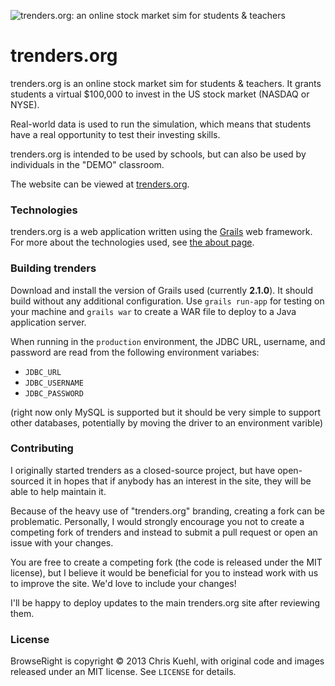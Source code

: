 ![trenders.org: an online stock market sim for students &amp; teachers](https://raw.github.com/chriskuehl/trenders.org/master/dev/images/trenders%20logos%20and%20images/trenders-logo-big.png)

trenders.org
============

trenders.org is an online stock market sim for students &amp; teachers. It grants students a virtual $100,000 to
invest in the US stock market (NASDAQ or NYSE).

Real-world data is used to run the simulation, which means that students have a real opportunity to test their
investing skills.

trenders.org is intended to be used by schools, but can also be used by individuals in the "DEMO" classroom.

The website can be viewed at [trenders.org](http://trenders.org/).

### Technologies
trenders.org is a web application written using the [Grails](http://grails.org/) web framework. For more about the
technologies used, see [the about page](http://trenders.org/about).

### Building trenders
Download and install the version of Grails used (currently **2.1.0**). It should build without any
additional configuration. Use `grails run-app` for testing on your machine and `grails war` to create a WAR file to
deploy to a Java application server.

When running in the `production` environment, the JDBC URL, username, and password are read from the following
environment variabes:

* `JDBC_URL`
* `JDBC_USERNAME`
* `JDBC_PASSWORD`

(right now only MySQL is supported but it should be very simple to support other databases, potentially by moving
the driver to an environment varible)

### Contributing
I originally started trenders as a closed-source project, but have open-sourced it in hopes that if anybody has an
interest in the site, they will be able to help maintain it.

Because of the heavy use of "trenders.org" branding, creating a fork can be problematic. Personally, I would strongly
encourage you not to create a competing fork of trenders and instead to submit a pull request or open an issue with
your changes.

You are free to create a competing fork (the code is released under the MIT license), but I believe it would be
beneficial for you to instead work with us to improve the site. We'd love to include your changes!

I'll be happy to deploy updates to the main trenders.org site after reviewing them.

### License
BrowseRight is copyright &copy; 2013 Chris Kuehl, with original code and images released under an MIT license. See
`LICENSE` for details.

